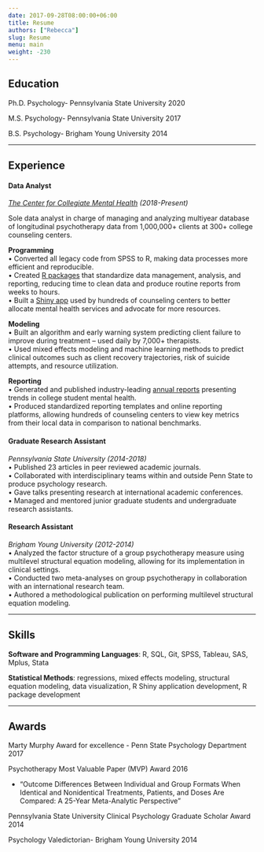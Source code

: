 ```yaml
---
date: 2017-09-28T08:00:00+06:00
title: Resume
authors: ["Rebecca"]
slug: Resume
menu: main
weight: -230
---
```


## Education
Ph.D. Psychology- Pennsylvania State University 2020

M.S. Psychology- Pennsylvania State University 2017

B.S. Psychology- Brigham Young University 2014

---

## Experience
#### Data Analyst 
*[The Center for Collegiate Mental Health](https://ccmh.psu.edu) (2018-Present)*  

Sole data analyst in charge of managing and analyzing multiyear database of longitudinal psychotherapy data from 1,000,000+ clients at 300+ college counseling centers. 

**Programming**  
•	Converted all legacy code from SPSS to R, making data processes more efficient and reproducible.  
•	Created [R packages](https://github.com/CCMH-PSU/CCMHr) that standardize data management, analysis, and reporting, reducing time to clean data and produce routine reports from weeks to hours.  
•	Built a [Shiny app](https://ccmh.shinyapps.io/CLI-app/) used by hundreds of counseling centers to better allocate mental health services and advocate for more resources.  
 
**Modeling**  
•	Built an algorithm and early warning system predicting client failure to improve during treatment – used daily by 7,000+ therapists.  
•	Used mixed effects modeling and machine learning methods to predict clinical outcomes such as client recovery trajectories, risk of suicide attempts, and resource utilization.  
 
**Reporting**  
•	Generated and published industry-leading [annual reports](https://ccmh.psu.edu/reports-publications) presenting trends in college student mental health.  
•	Produced standardized reporting templates and online reporting platforms, allowing hundreds of counseling centers to view key metrics from their local data in comparison to national benchmarks.  

#### Graduate Research Assistant
*Pennsylvania State University (2014-2018)*  
•	Published 23 articles in peer reviewed academic journals.  
•	Collaborated with interdisciplinary teams within and outside Penn State to produce psychology research.  
•	Gave talks presenting research at international academic conferences.  
•	Managed and mentored junior graduate students and undergraduate research assistants.  

#### Research Assistant
*Brigham Young University (2012-2014)*  
•	Analyzed the factor structure of a group psychotherapy measure using multilevel structural equation modeling, allowing for its implementation in clinical settings.  
•	Conducted two meta-analyses on group psychotherapy in collaboration with an international research team.  
•	Authored a methodological publication on performing multilevel structural equation modeling.  

---

## Skills

**Software and Programming Languages**: R, SQL, Git, SPSS, Tableau, SAS, Mplus, Stata  

**Statistical Methods**: regressions, mixed effects modeling, structural equation modeling, data visualization, R Shiny application development, R package development 

---

## Awards

Marty Murphy Award for excellence - Penn State Psychology Department 2017

Psychotherapy Most Valuable Paper (MVP) Award 2016

- “Outcome Differences Between Individual and Group Formats When Identical and Nonidentical Treatments, Patients, and Doses Are Compared: A 25-Year Meta-Analytic Perspective”

Pennsylvania State University Clinical Psychology Graduate Scholar Award 2014

Psychology Valedictorian- Brigham Young University 2014


